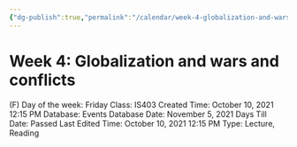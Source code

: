 ```yaml
---
{"dg-publish":true,"permalink":"/calendar/week-4-globalization-and-wars-and-conflicts/"}
---
```


# Week 4: Globalization and wars and conflicts

(F) Day of the week: Friday
Class: IS403
Created Time: October 10, 2021 12:15 PM
Database: Events Database
Date: November 5, 2021
Days Till Date: Passed
Last Edited Time: October 10, 2021 12:15 PM
Type: Lecture, Reading